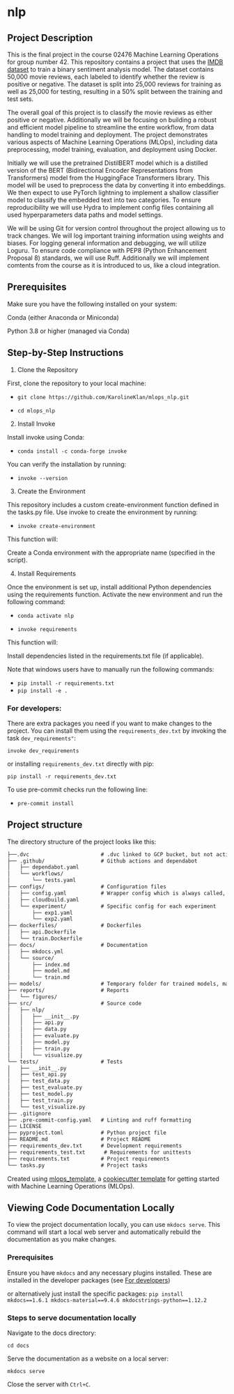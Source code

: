 # nlp

## Project Description
This is the final project in the course 02476 Machine Learning Operations for group number 42. This repository contains a project that uses the [IMDB dataset](https://pytorch.org/text/stable/datasets.html#imdb) to train a binary sentiment analysis model. The dataset contains 50,000 movie reviews, each labeled to identify whether the review is positive or negative. The dataset is split into 25,000 reviews for training as well as 25,000 for testing, resulting in a 50% split between the training and test sets.

The overall goal of this project is to classify the movie reviews as either positive or negative. Additionally we will be focusing on building a robust and efficient model pipeline to streamline the entire workflow, from data handling to model training and deployment. The project demonstrates various aspects of Machine Learning Operations (MLOps), including data preprocessing, model training, evaluation, and deployment using Docker.

Initially we will use the pretrained DistilBERT model which is a distilled version of the BERT (Bidirectional Encoder Representations from Transformers) model from the HuggingFace Transformers library. This model will be used to preprocess the data by converting it into embeddings.
We then expect to use PyTorch lightning to implement a shallow classifier model to classify the embedded text into two categories.
To ensure reproducibility we will use Hydra to implement config files containing all used hyperparameters data paths and model settings.

We will be using Git for version control throughout the project allowing us to track changes. We will log important training information using weights and biases. For logging general information and debugging, we will utilize Loguru. To ensure code compliance with PEP8 (Python Enhancement Proposal 8) standards, we will use Ruff.  Additionally we will implement comtents from the course as it is introduced to us, like a cloud integration.

## Prerequisites

Make sure you have the following installed on your system:

Conda (either Anaconda or Miniconda)

Python 3.8 or higher (managed via Conda)

## Step-by-Step Instructions

1. Clone the Repository

First, clone the repository to your local machine:

- ```git clone https://github.com/KarolineKlan/mlops_nlp.git```

- ```cd mlops_nlp```

2. Install Invoke

Install invoke using Conda:

- ```conda install -c conda-forge invoke```

You can verify the installation by running:

- ```invoke --version```

3. Create the Environment

This repository includes a custom create-environment function defined in the tasks.py file. Use invoke to create the environment by running:

- ```invoke create-environment```

This function will:

Create a Conda environment with the appropriate name (specified in the script).

4. Install Requirements

Once the environment is set up, install additional Python dependencies using the requirements function. Activate the new environment and run the following command:

- ```conda activate nlp```

- ```invoke requirements```

This function will:

Install dependencies listed in the requirements.txt file (if applicable).

Note that windows users have to manually run the following commands:
- ```pip install -r requirements.txt```
- ```pip install -e .```

### For developers:
There are extra packages you need if you want to make changes to the project. You can install them using the `requirements_dev.txt` by invoking the task `dev_requirements"`:

```invoke dev_requirements```

or installing `requirements_dev.txt` directly with pip:

```pip install -r requirements_dev.txt```

To use pre-commit checks run the following line:
- ```pre-commit install```




## Project structure

The directory structure of the project looks like this:
```txt
├──.dvc                       # .dvc linked to GCP bucket, but not actively in use
├── .github/                  # Github actions and dependabot
│   ├── dependabot.yaml
│   └── workflows/
│       └── tests.yaml
├── configs/                  # Configuration files
│   ├── config.yaml           # Wrapper config which is always called, experiment is given as argument
│   ├── cloudbuild.yaml
│   └── experiment/           # Specific config for each experiment
│       ├── exp1.yaml
│       └── exp2.yaml
├── dockerfiles/              # Dockerfiles
│   ├── api.Dockerfile
│   └── train.Dockerfile
├── docs/                     # Documentation
│   ├── mkdocs.yml
│   └── source/
│       ├── index.md
│       ├── model.md
│       └── train.md
├── models/                   # Temporary folder for trained models, main storage is in a GCP bucket
├── reports/                  # Reports
│   └── figures/
├── src/                      # Source code
│   ├── nlp/
│   │   ├── __init__.py
│   │   ├── api.py
│   │   ├── data.py
│   │   ├── evaluate.py
│   │   ├── model.py
│   │   ├── train.py
│   │   └── visualize.py
└── tests/                    # Tests
│   ├── __init__.py
│   ├── test_api.py
│   ├── test_data.py
│   ├── test_evaluate.py
│   ├── test_model.py
│   ├── test_train.py
│   └── test_visualize.py
├── .gitignore
├── .pre-commit-config.yaml   # Linting and ruff formatting
├── LICENSE
├── pyproject.toml            # Python project file
├── README.md                 # Project README
├── requirements_dev.txt      # Development requirements
├── requirements_test.txt      # Requirements for unittests
├── requirements.txt          # Project requirements
└── tasks.py                  # Project tasks
```


Created using [mlops_template](https://github.com/SkafteNicki/mlops_template),
a [cookiecutter template](https://github.com/cookiecutter/cookiecutter) for getting
started with Machine Learning Operations (MLOps).


## Viewing Code Documentation Locally
To view the project documentation locally, you can use `mkdocs serve`. This command will start a local web server and automatically rebuild the documentation as you make changes.

### Prerequisites
Ensure you have `mkdocs` and any necessary plugins installed. These are installed in the developer packages (see [For developers](#for-developers))

or alternatively just install the specific packages:
```pip install mkdocs==1.6.1 mkdocs-material==9.4.6 mkdocstrings-python==1.12.2```

### Steps to serve documentation locally
Navigate to the docs directory:

```cd docs```

Serve the documentation as a website on a local server:

```mkdocs serve```

Close the server with `Ctrl+C`.
